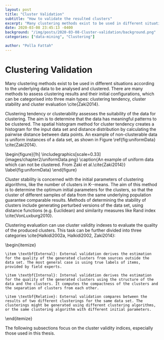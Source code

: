 ```yaml
---
layout: post
title: "Cluster Validation"
subtitle: "How to validate the resulted clusters"
excerpt: "Many clustering methods exist to be used in different situations according to the underlying data to be analysed and clustered."
date: 2020-03-08 23:45:13 -0400
background: "/img/posts/2020-03-08-Cluster-validation/background.png"
categories: ["data-mining", "Clustering"]

author: "Polla Fattah"
---
```


<style>
  .responsive-img {
  width: 100%;
  max-width: 500px;
  height: auto;
  display: block;
  margin: 0 auto;
}
.footnotes {
  font-size: 0.7em;
  margin-top: 1em;
}
</style>

# Clustering Validation

Many clustering methods exist to be used in different situations according to the underlying data to be analysed and clustered. There are many methods to assess clustering results and their initial configurations, which can be categorised into three main types: clustering tendency, cluster stability and cluster evaluation \cite{Zaki2014}.

Clustering tendency or clusterability assesses the suitability of the data for clustering. The aim is to determine that the data has meaningful patterns to be clustered. The spatial histogram method for cluster tendency creates a histogram for the input data set and distance distribution by calculating the pairwise distance between data points. An example of non-clusterable data is uniform instances of a data set, as shown in Figure \ref{fig:uniformData} \cite{Zaki2014}.

\begin{figure}[!h]
\includegraphics[scale=0.33]{images/chapter2/uniformData.png}
\caption{An example of uniform data which can not be clustered. From Zaki et al.\cite{Zaki2014}}
\label{fig:uniformData}
\end{figure}

Cluster stability is concerned with the initial parameters of clustering algorithms, like the number of clusters in K--means. The aim of this method is to determine the optimum initial parameters for the clusters, so that the cluster of different samples of data from the same underlying population guarantee comparable results. Methods of determining the stability of clusters include generating perturbed versions of the data set, using distance functions (e.g. Euclidean) and similarity measures like Rand index \cite{VonLuxburg2010}.

Clustering evaluation can use cluster validity indexes to evaluate the quality of the produced clusters. This task can be further divided into three categories \cite{Halkidi2002a, Halkidi2002, Zaki2014}:

\begin{itemize}

    \item \textbf{External}: External validation derives the estimation for the quality of the generated clusters from sources outside the data set. The most general case is using true labels of items, provided by field experts.

    \item \textbf{Internal}: Internal validation derives the estimation for the quality of the generated clusters using the structure of the data and the clusters. It computes the compactness of the clusters and the separation of clusters from each other.

    \item \textbf{Relative}: External validation compares between the results of two different clusterings for the same data set. The clusterings might be generated using different clustering algorithms, or the same clustering algorithm with different initial parameters.

\end{itemize}

The following subsections focus on the cluster validity indices, especially those used in this thesis.

